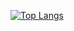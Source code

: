 [![Top Langs](https://github-readme-stats.vercel.app/api/top-langs/?username=sumugit&layout=compact
)](https://github.com/anuraghazra/github-readme-stats)
